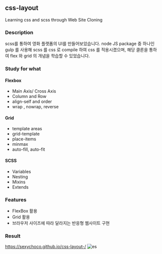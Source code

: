 ## css-layout
Learning css and scss through Web Site Cloning

### Description
scss를 통하여 영화 플랫폼의 UI를 만들어보았습니다. node JS package 중 하나인 gulp 를 사용해 scss 를 css 로 compile 하여 css 를 적용시켰으며,
해당 클론을 통하여 flex 와 grid 의 개념을 학습할 수 있었습니다.

### Study for what 
#### Flexbox
* Main Axis/ Cross Axis
* Column and Row
* align-self and order
* wrap , nowrap, reverse 
#### Grid
* template areas
* grid-template
* place-items
* minmax
* auto-fill, auto-fit
#### SCSS 
* Variables
* Nesting
* Mixins
* Extends

### Features 
- FlexBox 활용
- Grid 활용
- 브라우저 사이즈에 따라 달라지는 반응형 웹사이트 구현 

### Result 
https://sexychoco.github.io/css-layout-/
![es](https://user-images.githubusercontent.com/95459711/162709783-415c8d80-8adb-4e91-8f63-9a04067082f4.jpg)
